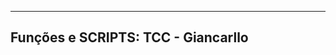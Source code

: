 -----------------------------------
Funções e SCRIPTS: TCC - Giancarllo
-----------------------------------